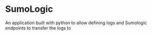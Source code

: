 # SumoLogic
An application built with python to allow defining logs and Sumologic endpoints to transfer the logs to
